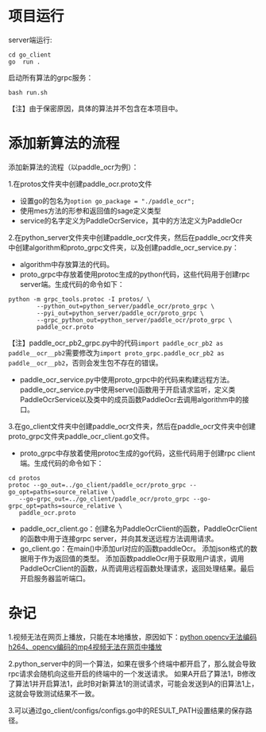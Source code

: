 # 项目运行

server端运行:
```
cd go_client
go  run .
```

启动所有算法的grpc服务：
```
bash run.sh
```

【注】由于保密原因，具体的算法并不包含在本项目中。

# 添加新算法的流程

添加新算法的流程（以paddle_ocr为例）：

1.在protos文件夹中创建paddle_ocr.proto文件
- 设置go的包名为`option go_package = "./paddle_ocr";`
- 使用mes方法的形参和返回值的sage定义类型
- service的名字定义为PaddleOcrService，其中的方法定义为PaddleOcr

2.在python_server文件夹中创建paddle_ocr文件夹，然后在paddle_ocr文件夹中创建algorithm和proto_grpc文件夹，以及创建paddle_ocr_service.py：
- algorithm中存放算法的代码。
- proto_grpc中存放着使用protoc生成的python代码，这些代码用于创建rpc server端。生成代码的命令如下：
```
python -m grpc_tools.protoc -I protos/ \
        --python_out=python_server/paddle_ocr/proto_grpc \
        --pyi_out=python_server/paddle_ocr/proto_grpc \
        --grpc_python_out=python_server/paddle_ocr/proto_grpc \
        paddle_ocr.proto
```


【注】paddle_ocr_pb2_grpc.py中的代码`import paddle_ocr_pb2 as paddle__ocr__pb2`需要修改为`import proto_grpc.paddle_ocr_pb2 as paddle__ocr__pb2`，否则会发生包不存在的错误。
- paddle_ocr_service.py中使用proto_grpc中的代码来构建远程方法。paddle_ocr_service.py中使用serve()函数用于开启请求监听，定义类PaddleOcrService以及类中的成员函数PaddleOcr去调用algorithm中的接口。

3.在go_client文件夹中创建paddle_ocr文件夹，然后在paddle_ocr文件夹中创建proto_grpc文件夹paddle_ocr_client.go文件。
- proto_grpc中存放着使用protoc生成的go代码，这些代码用于创建rpc client端。生成代码的命令如下：
```
cd protos
protoc --go_out=../go_client/paddle_ocr/proto_grpc --go_opt=paths=source_relative \
   --go-grpc_out=../go_client/paddle_ocr/proto_grpc --go-grpc_opt=paths=source_relative \
   paddle_ocr.proto 
```
- paddle_ocr_client.go：创建名为PaddleOcrClient的函数，PaddleOcrClient的函数中用于连接grpc server，并向其发送远程方法调用请求。
- go_client.go：在main()中添加url对应的函数paddleOcr。
  添加json格式的数据用于作为返回值的类型。
  添加函数paddleOcr用于获取用户请求，调用PaddleOcrClient的函数，从而调用远程函数处理请求，返回处理结果。最后开启服务器监听端口。



# 杂记

1.视频无法在网页上播放，只能在本地播放，原因如下：[python opencv无法编码h264、opencv编码的mp4视频无法在网页中播放](https://www.cnblogs.com/codingbigdog/p/17531743.html)

2.python_server中的同一个算法，如果在很多个终端中都开启了，那么就会导致rpc请求会随机向这些开启的终端中的一个发送请求。
如果A开启了算法1，B修改了算法1并开启算法1，此时B对新算法1的测试请求，可能会发送到A的旧算法1上，这就会导致测试结果不一致。


3.可以通过go_client/configs/configs.go中的RESULT_PATH设置结果的保存路径。










